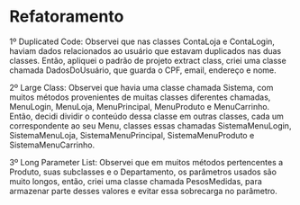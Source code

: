 # Refatoramento


1º Duplicated Code: 
  Observei que nas classes ContaLoja e ContaLogin, haviam dados relacionados ao usuário que estavam duplicados nas duas classes. Então, apliquei o padrão de projeto extract class, criei uma classe chamada DadosDoUsuário, que guarda o CPF, email, endereço e nome.
  
2º Large Class:
  Observei que havia uma classe chamada Sistema, com muitos métodos provenientes de muitas classes diferentes chamadas, MenuLogin, MenuLoja, MenuPrincipal, MenuProduto e MenuCarrinho. Então, decidi dividir o conteúdo dessa classe em outras classes, cada um correspondente ao seu Menu, classes essas chamadas SistemaMenuLogin, SistemaMenuLoja, SistemaMenuPrincipal, SistemaMenuProduto e SistemaMenuCarrinho.
  
3º Long Parameter List:
  Observei que em muitos métodos pertencentes a Produto, suas subclasses e o Departamento, os parâmetros usados são muito longos, então, criei uma classe chamada PesosMedidas, para armazenar parte desses valores e evitar essa sobrecarga no parâmetro.
  
